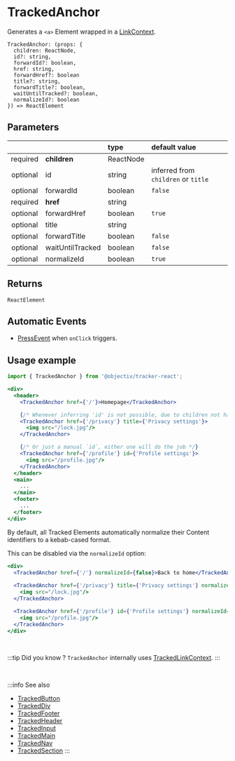 # TrackedAnchor

Generates a `<a>` Element wrapped in a [LinkContext](/taxonomy/reference/location-contexts/LinkContext.md).

```tsx
TrackedAnchor: (props: {
  children: ReactNode,
  id?: string,
  forwardId?: boolean,
  href: string,
  forwardHref?: boolean
  title?: string,
  forwardTitle?: boolean,
  waitUntilTracked?: boolean,
  normalizeId?: boolean
}) => ReactElement
```

## Parameters
|          |                  | type      | default value                       |
|:--------:|:-----------------|:----------|:------------------------------------|
| required | **children**     | ReactNode |                                     |
| optional | id               | string    | inferred from `children` or `title` |
| optional | forwardId        | boolean   | `false`                             |
| required | **href**         | string    |                                     |
| optional | forwardHref      | boolean   | `true`                              |
| optional | title            | string    |                                     |
| optional | forwardTitle     | boolean   | `false`                             |
| optional | waitUntilTracked | boolean   | `false`                             |
| optional | normalizeId      | boolean   | `true`                              |

## Returns
`ReactElement`

## Automatic Events
- [PressEvent](/taxonomy/reference/events/PressEvent.md) when `onClick` triggers.

## Usage example

```jsx
import { TrackedAnchor } from '@objectiv/tracker-react';
```

```jsx
<div>
  <header>
    <TrackedAnchor href={'/'}>Homepage</TrackedAnchor>

    {/* Whenever inferring 'id' is not possible, due to children not having any text, a `title` can be specified */}
    <TrackedAnchor href={'/privacy'} title={'Privacy settings'}>
      <img src="/lock.jpg"/>
    </TrackedAnchor>

    {/* Or just a manual `id`, either one will do the job */}
    <TrackedAnchor href={'/profile'} id={'Profile settings'}>
      <img src="/profile.jpg"/>
    </TrackedAnchor>
  </header>
  <main>
    ...
  </main>
  <footer>
    ...
  </footer>
</div>
```

By default, all Tracked Elements automatically normalize their Content identifiers to a kebab-cased format.

This can be disabled via the  `normalizeId` option:

```jsx
<div>
  <TrackedAnchor href={'/'} normalizeId={false}>Back to home</TrackedAnchor>
  
  <TrackedAnchor href={'/privacy'} title={'Privacy settings'} normalizeId={false}>
    <img src="/lock.jpg"/>
  </TrackedAnchor>

  <TrackedAnchor href={'/profile'} id={'Profile settings'} normalizeId={false}>
    <img src="/profile.jpg"/>
  </TrackedAnchor>
</div>
```


<br />

:::tip Did you know ?
`TrackedAnchor` internally uses [TrackedLinkContext](/tracking/react/api-reference/trackedContexts/TrackedLinkContext.md).
:::

<br />

:::info See also
- [TrackedButton](/tracking/react/api-reference/trackedElements/TrackedButton.md)
- [TrackedDiv](/tracking/react/api-reference/trackedElements/TrackedDiv.md)
- [TrackedFooter](/tracking/react/api-reference/trackedElements/TrackedFooter.md)
- [TrackedHeader](/tracking/react/api-reference/trackedElements/TrackedHeader.md)
- [TrackedInput](/tracking/react/api-reference/trackedElements/TrackedInput.md)
- [TrackedMain](/tracking/react/api-reference/trackedElements/TrackedMain.md)
- [TrackedNav](/tracking/react/api-reference/trackedElements/TrackedNav.md)
- [TrackedSection](/tracking/react/api-reference/trackedElements/TrackedSection.md)
:::
